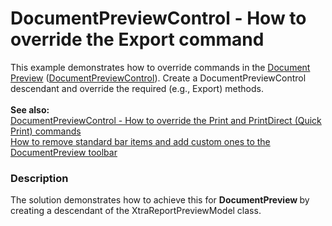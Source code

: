 # DocumentPreviewControl - How to override the Export command 


<p>This example demonstrates how to override commands in the <a href="https://documentation.devexpress.com/#WPF/CustomDocument9697">Document Preview</a> (<a href="https://documentation.devexpress.com/#WPF/clsDevExpressXpfPrintingDocumentPreviewControltopic">DocumentPreviewControl</a>). Create a DocumentPreviewControl descendant and override the required (e.g., Export) methods.<br><strong><br>See also</strong><strong>:<br></strong><a href="https://www.devexpress.com/Support/Center/p/E4631">DocumentPreviewControl - How to override the Print and PrintDirect (Quick Print) commands</a> <strong><br></strong><a href="https://www.devexpress.com/Support/Center/p/E2974">How to remove standard bar items and add custom ones to the DocumentPreview toolbar</a></p>


<h3>Description</h3>

The&nbsp;solution demonstrates how to achieve this for <strong>DocumentPreview </strong>by creating a descendant of the XtraReportPreviewModel class.

<br/>


